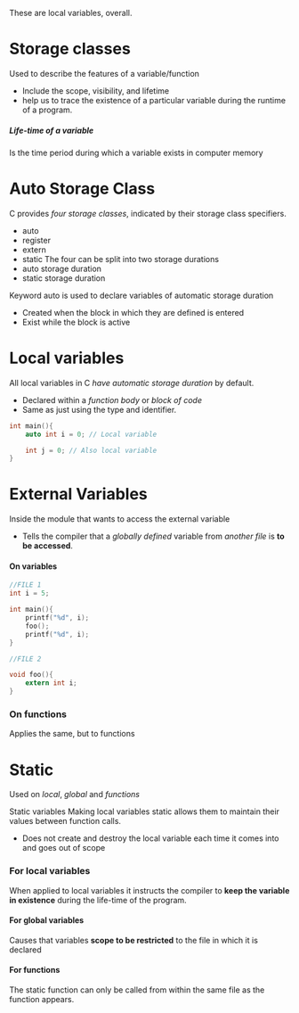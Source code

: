 These are local variables, overall. 

# Storage classes
Used to describe the features of a variable/function
- Include the scope, visibility, and lifetime
- help us to trace the existence of a particular variable during the runtime of a program.
##### Life-time of a variable
Is the time period during which a variable exists in computer memory

# Auto Storage Class
C provides *four storage classes*, indicated by their storage class specifiers.
- auto
- register
- extern
- static
The four can be split into two storage durations
- auto storage duration
- static storage duration

Keyword auto is used to declare variables of automatic storage duration
- Created when the block in which they are defined is entered
- Exist while the block is active

# Local variables
All local variables in C *have automatic storage duration* by default.
- Declared within a *function body* or *block of code*
- Same as just using the type and identifier.
```C
int main(){
	auto int i = 0; // Local variable

	int j = 0; // Also local variable
}
```

# External Variables
Inside the module that wants to access the external variable
- Tells the compiler that a *globally defined* variable from *another file* is **to be accessed**.

#### On variables
```C
//FILE 1
int i = 5;

int main(){
	printf("%d", i);
	foo();
	printf("%d", i);
}

//FILE 2

void foo(){
	extern int i;
}

```
### On functions
Applies the same, but to functions

# Static
Used on *local*, *global* and *functions*

Static variables
Making local variables static allows them to maintain their values between function calls.
- Does not create and destroy the local variable each time it comes into and goes out of scope

### For local variables
When applied to local variables it instructs the compiler to **keep the variable in existence** during the life-time of the program.
#### For global variables
Causes that variables **scope to be restricted** to the file in which it is declared

#### For functions
The static function can only be called from within the same file as the function appears.
